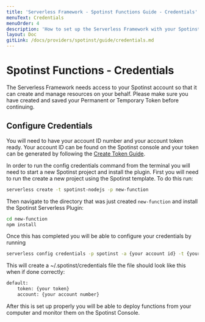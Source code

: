 ```yaml
---
title: 'Serverless Framework - Spotinst Functions Guide - Credentials'
menuText: Credentials
menuOrder: 4
description: 'How to set up the Serverless Framework with your Spotinst Functions credentials'
layout: Doc
gitLink: /docs/providers/spotinst/guide/credentials.md
---
```


# Spotinst Functions - Credentials

The Serverless Framework needs access to your Spotinst account so that it can create and manage resources on your behalf. Please make sure you have created and saved your Permanent or Temporary Token before continuing.

## Configure Credentials

You will need to have your account ID number and your account token ready. Your account ID can be found on the Spotinst console and your token can be generated by following the [Create Token Guide](../create-token). 

In order to run the config credentials command from the terminal you will need to start a new Spotinst project and install the plugin. First you will need to run the create a new project using the Spotinst template. To do this run:

```bash
serverless create -t spotinst-nodejs -p new-function
```

Then navigate to the directory that was just created `new-function` and install the Spotinst Serverless Plugin:

```bash
cd new-function
npm install
```

Once this has completed you will be able to configure your credentials by running 

```bash
serverless config credentials -p spotinst -a {your account id} -t {your token}
```

This will create a ~/.spotinst/credentials file the file should look like this when if done correctly:

```bash
default:
    token: {your token}
    account: {your account number} 
```

After this is set up properly you will be able to deploy functions from your computer and monitor them on the Spotinst Console.
